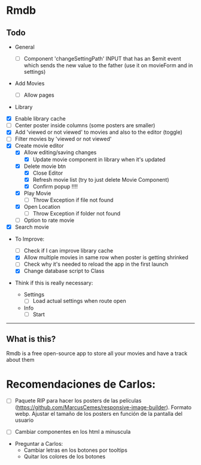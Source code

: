 # Rmdb

## Todo

- General

  - [ ] Component 'changeSettingPath' INPUT that has an \$emit event which sends the new value to the father (use it on movieForm and in settings)

- Add Movies

  - [ ] Allow pages

- Library

* [x] Enable library cache
* [ ] Center poster inside columns (some posters are smaller)
* [x] Add 'viewed or not viewed' to movies and also to the editor (toggle)
* [ ] Filter movies by 'viewed or not viewed'
* [x] Create movie editor
  - [x] Allow editing/saving changes
    - [x] Update movie component in library when it's updated
  - [x] Delete movie btn
    - [x] Close Editor
    - [x] Refresh movie list (try to just delete Movie Component)
    - [x] Confirm popup !!!!
  - [x] Play Movie
    - [ ] Throw Exception if file not found
  - [x] Open Location
    - [ ] Throw Exception if folder not found
  - [ ] Option to rate movie
* [x] Search movie
* To Improve:

  - [ ] Check if I can improve library cache
  - [x] Allow multiple movies in same row when poster is getting shrinked
  - [ ] Check why it's needed to reload the app in the first launch
  - [x] Change database script to Class

* Think if this is really necessary:

  - Settings
    - [ ] Load actual settings when route open
  - Info
    - [ ] Start

---

## What is this?

Rmdb is a free open-source app to store all your movies and have a track about them

# Recomendaciones de Carlos:

- [ ] Paquete RIP para hacer los posters de las películas (https://github.com/MarcusCemes/responsive-image-builder). Formato webp. Ajustar el tamaño de los posters en función de la pantalla del usuario

<picture>
  <source src="assets/image_xs.webp">
 <source src="assets/image_xs.png">
</picture>

<source media="min XXX & max XX" src="assets/image_xs.webp">

- [ ] Cambiar componentes en los html a minuscula

* Preguntar a Carlos:
  - Cambiar letras en los botones por tooltips
  - Quitar los colores de los botones
